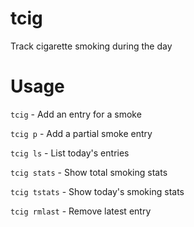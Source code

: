 # tcig
Track cigarette smoking during the day
# Usage
```tcig``` - Add an entry for a smoke

```tcig p``` - Add a partial smoke entry

```tcig ls``` - List today's entries

```tcig stats``` - Show total smoking stats

```tcig tstats``` - Show today's smoking stats

```tcig rmlast``` - Remove latest entry

